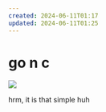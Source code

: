 ```yaml
---
created: 2024-06-11T01:17
updated: 2024-06-11T01:25
---
```


# go n c

![](https://res.cloudinary.com/kumonochisanaka/image/upload/v1718083496/2024/06/60b75a808396044bc4676440b41718d9.png)

hrm, it is that simple huh
